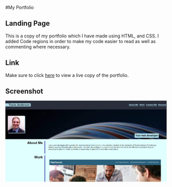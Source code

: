 #My Portfolio

## Landing Page

This is a copy of my portfolio which I have made using HTML, and CSS. I added Code regions in order to make my code easier to read as well as commenting where necessary.

## Link

Make sure to click [here](https://spotexx.github.io/HTMLPortfolio/) to view a live copy of the portfolio.

## Screenshot
![screenshot](./assets/images/ReadMeScreenshot.png)